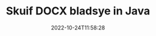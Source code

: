 ---
############################# Static ############################
layout: "auto-gen-merger"
date: 2022-10-24T11:58:28
draft: false
otherformats: dot dotm dotx epub html mht mhtml odp ods odt one otp ott pdf pps ppsx

############################# Head ############################
head_title: "Skuif DOCX bladsye in Java"
head_description: "Skuif bladsye binne 'n DOCX dokument in Java na enige posisie deur die dokumente samesmelting API te gebruik."

############################# Header ############################
title: "Skuif DOCX bladsye in Java"
description: "Skuif DOCX bladsye met 'n paar reëls van Java-kode."
bg_image: "https://cms.admin.containerize.com/templates/aspose/App_Themes/V3/images/bg/header1.png"
bg_overlay: false
button:
    enable: true
    icon: "fas fa-arrow-down"
    label: "Laai gratis proeflopie af"
    link: "https://downloads.groupdocs.com/merger/java"

############################# SubMenu ############################
submenu:
    enable: true

    left:
        img_alt: "GroupDocs.Merger for Java"
        image: "https://cms.admin.containerize.com/templates/groupdocs/images/product-logos/90x90-noborder/groupdocs-merger-java.png"
        product: "GroupDocs.Merger"
        platform: "Java"

    middle:
        button:

            # button loop
            - link: "https://apireference.groupdocs.com/merger/java"
              text: "API-verwysing"

            # button loop
            - link: "https://github.com/groupdocs-merger"
              text: "Kode voorbeelde"

            # button loop
            - link: "https://products.groupdocs.app/merger/family"
              text: "Regstreekse demonstrasies"

            # button loop
            - link: "https://purchase.groupdocs.com/pricing/merger/java"
              text: "Pryse"

    right:
        link_download: "https://downloads.groupdocs.com/merger"
        link_learn: "https://docs.groupdocs.com/merger/java"
        link_buy: "https://purchase.groupdocs.com"

############################# About ############################
about:
    enable: true
    title: "Oor GroupDocs.Merger for Java API"
    content: |
        [GroupDocs.Merger for Java](/af/merger/java/) bied 'n eenvoudige oplossing om veilig saam te smelt en te verdeel tussen 'n wye reeks dokumentformate, insluitend PDF, Microsoft Office (Word, Excel, PowerPoint , OneNote), OpenDocument, HTML, beelde en vele ander binne Java toepassings. Deur net 'n paar reëls van die kode by te voeg, voer verskeie dokumentbewerkings uit soos skuif, verwyder, draai, ruil, onttrek of verander die oriëntasie van bladsye binne die dokumente. Die dokumentsamesmeltings-API ondersteun ook die voorskou van dokumentbladsye as 'n prent om die dokumentstruktuur, formatering en inhoud op die bladsy te ontleed.
        
        GroupDocs.Merger API is 'n regte keuse vir korporatiewe oplossings wat lêerbladsy-skuiffunksies benodig. Hierdie API's word goed ondersteun op alle groot bedryfstelsels en platforms insluitend J2SE 7.0 (1.7), J2SE 8.0 (1.8), Java 10.

############################# Steps ############################
steps:
    enable: true
    title_left: "Skuif DOCX lêerbladsye in Java"
    content_left: |
        [GroupDocs.Merger for Java](/af/merger/java/) maak dit maklik vir Java-ontwikkelaars om bladsye binne 'n DOCX-lêer te skuif deur 'n paar maklike stappe te implementeer .
        
        * Inisialiseer **MoveOptions** om huidige en nuwe bladsynommers te spesifiseer.
        * Skep nuwe instansie van **Merger** en gee brondokumentpad as 'n konstruktorparameter deur.
        * Bel **movePage** en slaag **MoveOptions** objek.
        * Roep **Save** en spesifiseer die lêerpad om die resulterende dokument te stoor.

    title_right: "Stelselvereistes"
    content_right: |
        GroupDocs.Merger for Java API's word op alle groot platforms en bedryfstelsels ondersteun. Voordat u die kode hieronder uitvoer, maak asseblief seker dat u die volgende voorvereistes op u stelsel geïnstalleer het.

        * Bedryfstelsels: Microsoft Windows, Linux, MacOS
        * Ontwikkelingsomgewings: NetBeans, IntelliJ IDEA, Eclipse
        * Raamwerke: J2SE 7.0 (1.7), J2SE 8.0 (1.8), Java 10
        * Laai die nuutste weergawe van GroupDocs.Merger for Java af vanaf [Maven](https://repository.groupdocs.com/webapp/#/artifacts/browse/tree/General/repo/com/groupdocs/groupdocs-merger)
         
    code: |
     {{% merger/additional-styles %}}
     {{< merger/code-merger title="Hoe om DOCX lêerbladsye te skuif deur Java voorbeeldkode te gebruik">}}

        ```java    
        // Skuif DOCX lêerbladsye deur GroupDocs.Merger API te gebruik
        int pageNumber = 6;
        int newPageNumber = 1;

        // Inisialiseer MoveOptions-klas om huidige en nuwe bladsynommers te spesifiseer
        MoveOptions moveOptions = new MoveOptions(pageNumber, newPageNumber);

        // Instansieer samesmelting met invoer DOCX dokument
        Merger merger = new Merger("input.docx");

        // Roep movePage metode en gee MoveOptions voorwerp daaraan
        merger.movePage(moveOptions);
    
        // Roep stoormetode en slaag die gewenste lêerpad om die uitvoerdokument te stoor
        merger.save("output.docx");
        ```
     {{< /merger/code-merger >}}

############################# Demos ############################
demos:
    enable: true
    title: "Regstreekse demonstrasies - Skuif DOCX bladsye aanlyn"
    content: |
       Skuif DOCX lêerbladsye op die oomblik deur [GroupDocs.Merger Live Demos](https://products.groupdocs.app/splitter/move-pages/docx) webwerf te besoek.
       Die lewendige demo het die volgende voordele.
        
############################# About Formats ############################
about_formats:
    enable: true

############################# More Formats ############################
more_formats:
    enable: true
    title: "Skuif bladsye van ander dokumentformate"
    content: |
        Java dokumente samesmelting en verdeel API vir lêerformate en beelde. Skuif sommige van die gewilde lêerformate soos hieronder genoem.

############################# Back to top ###############################
back_to_top:
    enable: true
---